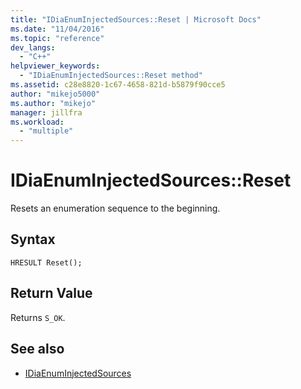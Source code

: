 ```yaml
---
title: "IDiaEnumInjectedSources::Reset | Microsoft Docs"
ms.date: "11/04/2016"
ms.topic: "reference"
dev_langs:
  - "C++"
helpviewer_keywords:
  - "IDiaEnumInjectedSources::Reset method"
ms.assetid: c28e8820-1c67-4658-821d-b5879f90cce5
author: "mikejo5000"
ms.author: "mikejo"
manager: jillfra
ms.workload:
  - "multiple"
---
```

# IDiaEnumInjectedSources::Reset
Resets an enumeration sequence to the beginning.

## Syntax

```
HRESULT Reset();
```

## Return Value
 Returns `S_OK`.

## See also
- [IDiaEnumInjectedSources](../../debugger/debug-interface-access/idiaenuminjectedsources.md)